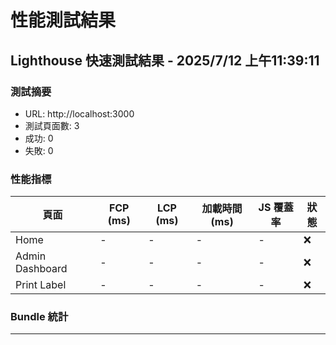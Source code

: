 # 性能測試結果

## Lighthouse 快速測試結果 - 2025/7/12 上午11:39:11

### 測試摘要
- URL: http://localhost:3000
- 測試頁面數: 3
- 成功: 0
- 失敗: 0

### 性能指標

| 頁面 | FCP (ms) | LCP (ms) | 加載時間 (ms) | JS 覆蓋率 | 狀態 |
|------|----------|----------|---------------|-----------|------|
| Home | - | - | - | - | ❌ |
| Admin Dashboard | - | - | - | - | ❌ |
| Print Label | - | - | - | - | ❌ |

### Bundle 統計





---


